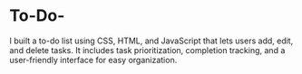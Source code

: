 # To-Do-
I built a to-do list using CSS, HTML, and JavaScript that lets users add, edit, and delete tasks. It includes task prioritization, completion tracking, and a user-friendly interface for easy organization.

